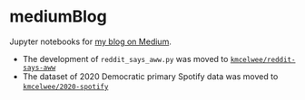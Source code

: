# mediumBlog
Jupyter notebooks for [my blog on Medium](https://medium.com/@kevinrmcelwee).

* The development of `reddit_says_aww.py` was moved to [`kmcelwee/reddit-says-aww`](https://github.com/kmcelwee/reddit-says-aww)
* The dataset of 2020 Democratic primary Spotify data was moved to [`kmcelwee/2020-spotify`](https://github.com/kmcelwee/2020-spotify)